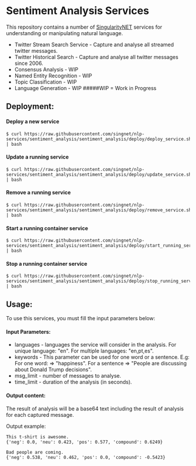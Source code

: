 # Sentiment Analysis Services

This repository contains a number of [SingularityNET](http://singularitynet.io) services for understanding or manipulating natural language.

- Twitter Stream Search Service - Capture and analyse all streamed twitter messages.
- Twitter Historical Search - Capture and analyse all twitter messages since 2006.
- Consensus Analysis - WIP
- Named Entity Recognition - WIP
- Topic Classification - WIP
- Language Generation - WIP
#####WIP = Work in Progress

## Deployment:

#### Deploy a new service
```
$ curl https://raw.githubusercontent.com/singnet/nlp-services/sentiment_analysis/sentiment_analysis/deploy/deploy_service.sh | bash
```

#### Update a running service
```
$ curl https://raw.githubusercontent.com/singnet/nlp-services/sentiment_analysis/sentiment_analysis/deploy/update_service.sh | bash
```

#### Remove a running service
```
$ curl https://raw.githubusercontent.com/singnet/nlp-services/sentiment_analysis/sentiment_analysis/deploy/remove_service.sh | bash
```

#### Start a running container service
```
$ curl https://raw.githubusercontent.com/singnet/nlp-services/sentiment_analysis/sentiment_analysis/deploy/start_running_service.sh | bash
```

#### Stop a running container service
```
$ curl https://raw.githubusercontent.com/singnet/nlp-services/sentiment_analysis/sentiment_analysis/deploy/stop_running_service.sh | bash
```

## Usage:

To use this services, you must fill the input parameters below:

#### Input Parameters:
- languages - languages the service will consider in the analysis. For unique language: "en". For multiple languages: "en,pt,es".
- keywords - This parameter can be used for one word or a sentence. E.g: For one word: => "happiness". For a sentence => "People are discussing about Donald Trump decisions".
- msg_limit - number of messages to analyse.
- time_limit - duration of the analysis (in seconds).

#### Output content:
The result of analysis will be a base64 text including the result of analysis for each captured message.

Output example:

```
This t-shirt is awesome.
{'neg': 0.0, 'neu': 0.423, 'pos': 0.577, 'compound': 0.6249}

Bad people are coming.
{'neg': 0.538, 'neu': 0.462, 'pos': 0.0, 'compound': -0.5423}

```
